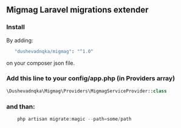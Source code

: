 ## Migmag Laravel migrations extender 

### Install

By adding: 
```sh
   "dushevadnqka/migmag": "^1.0"
```

on your composer json file.



### Add this line to your config/app.php (in Providers array)
```php
\Dushevadnqka\Migmag\Providers\MigmagServiceProvider::class
```
### and than:

```php
    php artisan migrate:magic --path=some/path
```